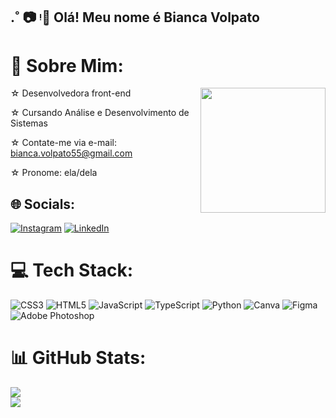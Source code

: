 ## .˚ :camera: ᵎ┊͙ Olá! Meu nome é Bianca Volpato 




# 💫 Sobre Mim:

  <img align="right" width="200" src="https://cdn.discordapp.com/attachments/1169305982602584137/1276767945283993600/best-gif.gif?ex=66ceaecf&is=66cd5d4f&hm=6751764ea28448f71686248be864187ccb90aa7992eaab74478653bd26721e21&">
  
☆  Desenvolvedora front-end 

☆  Cursando Análise e Desenvolvimento de Sistemas 

☆  Contate-me via e-mail: bianca.volpato55@gmail.com 

☆  Pronome: ela/dela

## 🌐 Socials:
[![Instagram](https://img.shields.io/badge/Instagram-%23E4405F.svg?logo=Instagram&logoColor=white)](https://instagram.com/zigzabee) [![LinkedIn](https://img.shields.io/badge/LinkedIn-%230077B5.svg?logo=linkedin&logoColor=white)](https://www.linkedin.com/in/bianca-volpato-894229303/) 

# 💻 Tech Stack:
![CSS3](https://img.shields.io/badge/css3-%231572B6.svg?style=for-the-badge&logo=css3&logoColor=white) ![HTML5](https://img.shields.io/badge/html5-%23E34F26.svg?style=for-the-badge&logo=html5&logoColor=white) ![JavaScript](https://img.shields.io/badge/javascript-%23323330.svg?style=for-the-badge&logo=javascript&logoColor=%23F7DF1E) ![TypeScript](https://img.shields.io/badge/typescript-%23007ACC.svg?style=for-the-badge&logo=typescript&logoColor=white) ![Python](https://img.shields.io/badge/python-3670A0?style=for-the-badge&logo=python&logoColor=ffdd54) ![Canva](https://img.shields.io/badge/Canva-%2300C4CC.svg?style=for-the-badge&logo=Canva&logoColor=white) ![Figma](https://img.shields.io/badge/figma-%23F24E1E.svg?style=for-the-badge&logo=figma&logoColor=white) ![Adobe Photoshop](https://img.shields.io/badge/adobe%20photoshop-%2331A8FF.svg?style=for-the-badge&logo=adobe%20photoshop&logoColor=white)
# 📊 GitHub Stats:
![](https://github-readme-stats.vercel.app/api?username=beenanca&theme=rose_pine&hide_border=false&include_all_commits=false&count_private=false)<br/>
![](https://github-readme-stats.vercel.app/api/top-langs/?username=beenanca&theme=rose_pine&hide_border=false&include_all_commits=false&count_private=false&layout=compact)




